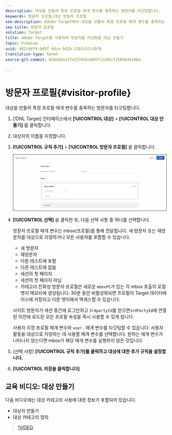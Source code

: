 ```yaml
---
description: 대상을 만들어 특정 프로필 매개 변수를 충족하는 방문자를 타깃팅합니다.
keywords: 방문자 프로필;대상 방문자 프로필
seo-description: Adobe Target에서 대상을 만들어 특정 프로필 매개 변수를 충족하는 방문자를 타깃팅합니다.
seo-title: 방문자 프로필
solution: Target
title: Adobe Target를 사용하여 방문자를 타깃팅할 대상 만들기
topic: Premium
uuid: 462c80f4-bd5f-4dce-b02b-21b2c33c5bf6
translation-type: tm+mt
source-git-commit: 810ddd1e3fe257d5b1d69fc23d5cf2585b39288a

---
```



# 방문자 프로필{#visitor-profile}

대상을 만들어 특정 프로필 매개 변수를 충족하는 방문자를 타깃팅합니다.

1. [!DNL Target] 인터페이스에서 **[!UICONTROL 대상]** &gt; **[!UICONTROL 대상 만들기]** 를 클릭합니다.
1. 대상자의 이름을 지정합니다.
1. **[!UICONTROL 규칙 추가]** &gt; **[!UICONTROL 방문자 프로필]** 을 클릭합니다.

   ![](assets/target_visitor_profile.png)

1. **[!UICONTROL 선택]** 을 클릭한 후, 다음 선택 사항 중 하나를 선택합니다.

   방문자 프로필 매개 변수는 mbox(프로필)를 통해 전달됩니다. 새 방문자 또는 재방문자를 대상으로 지정하거나 모든 사용자를 포함할 수 있습니다.

   * 새 방문자
   * 재방문자
   * 다른 테스트에 포함
   * 다른 테스트에 없음
   * 세션의 첫 페이지
   * 세션의 첫 페이지 아님
   * 카테고리 친화성
   방문자 프로필은 새로운 `mboxPC`가 있는 각 mbox 호출의 로컬 엣지 메모리에 생성됩니다. 30분 동안 비활성화되면 프로필이 Target 데이터베이스에 저장되고 다른 엣지에서 액세스할 수 있습니다.

   사이트 방문자가 세션 중간에 로그인하고 `3rdpartyId`를 얻으면`3rdPartyId`에 연결된 이전에 로드된 모든 프로필 속성을 즉시 사용할 수 있게 됩니다.

   사용자 지정 프로필 매개 변수와 `user.` 매개 변수를 타깃팅할 수 있습니다. 사용자 활동을 대상으로 지정하는 데 사용할 매개 변수를 선택합니다. 원하는 매개 변수가 나타나지 않는다면 mbox가 해당 매개 변수를 실행하지 않은 것입니다. 

1. (선택 사항) **[!UICONTROL 규칙 추가]를 클릭하고 대상에 대한 추가 규칙을 설정합니다.**
1. **[!UICONTROL 저장을 클릭합니다]**.

## 교육 비디오: 대상 만들기

다음 비디오에는 대상 카테고리 사용에 대한 정보가 포함되어 있습니다.

* 대상자 만들기
* 대상 카테고리 정의

>[!VIDEO](https://video.tv.adobe.com/v/17392?captions=kor)
